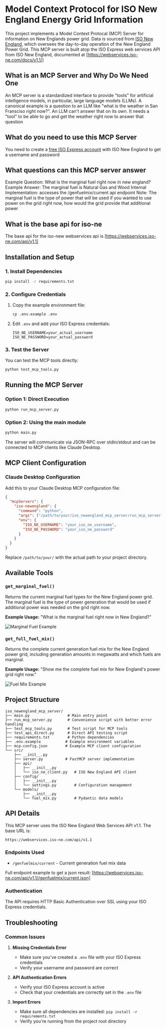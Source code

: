 # Model Context Protocol for ISO New England Energy Grid Information

This project implements a Model Context Protocal (MCP) Server for information on New Englands power grid.
Data is sourced from [ISO New England](https://iso-ne.com), which oversees the day-to-day operation of
the New England Power Grid.  This MCP server is built atop the ISO Express web services API from ISO New England, documented at [https://webservices.iso-ne.com/docs/v1.1/]


## What is an MCP Server and Why Do We Need One

An MCP server is a standardized interface to provide "tools" for artificial intelligence models, in particular, large language models (LLMs).  A canonical example is a question to an LLM like "what is the weather in San Fransciso right now?".  An LLM can't answer that on its own.  It needs a "tool" to be able to go and get the weather right now to answer that question

## What do you need to use this MCP Server
You need to create a [free ISO Express account](https://www.iso-ne.com/isoexpress/login) with ISO New England to get a username and password

## What questions can this MCP server answer

Example Question: What is the marginal fuel right now in new england?
Example Answer: The marginal fuel is Natural Gas and Wood 
Internal Implementation: accesses the /genfuelmix/current api endpoint
Note: The marginal fuel is the type of power that will be used if you wanted to use power on the grid right now, how would the grid provide that additional power

## What is the base api for iso-ne
The base api for the iso-new webservices api is [https://webservices.iso-ne.com/api/v1.1]

## Installation and Setup

### 1. Install Dependencies
```bash
pip install -r requirements.txt
```

### 2. Configure Credentials
1. Copy the example environment file:
   ```bash
   cp .env.example .env
   ```

2. Edit `.env` and add your ISO Express credentials:
   ```
   ISO_NE_USERNAME=your_actual_username
   ISO_NE_PASSWORD=your_actual_password
   ```

### 3. Test the Server
You can test the MCP tools directly:
```bash
python test_mcp_tools.py
```

## Running the MCP Server

### Option 1: Direct Execution
```bash
python run_mcp_server.py
```

### Option 2: Using the main module
```bash
python main.py
```

The server will communicate via JSON-RPC over stdin/stdout and can be connected to MCP clients like Claude Desktop.

## MCP Client Configuration

### Claude Desktop Configuration
Add this to your Claude Desktop MCP configuration file:

```json
{
  "mcpServers": {
    "iso-newengland": {
      "command": "python",
      "args": ["/path/to/your/iso_newengland_mcp_server/run_mcp_server.py"],
      "env": {
        "ISO_NE_USERNAME": "your_iso_ne_username",
        "ISO_NE_PASSWORD": "your_iso_ne_password"
      }
    }
  }
}
```

Replace `/path/to/your/` with the actual path to your project directory.

## Available Tools

### `get_marginal_fuel()`
Returns the current marginal fuel types for the New England power grid. The marginal fuel is the type of power generation that would be used if additional power was needed on the grid right now.

**Example Usage:**
"What is the marginal fuel right now in New England?"

![Marginal Fuel Example](./images/marginal_fuel_example.png)

### `get_full_fuel_mix()`
Returns the complete current generation fuel mix for the New England power grid, including generation amounts in megawatts and which fuels are marginal.

**Example Usage:**
"Show me the complete fuel mix for New England's power grid right now."

![Fuel Mix Example](./images/fuel_mix_example.png)

## Project Structure

```
iso_newengland_mcp_server/
├── main.py                 # Main entry point
├── run_mcp_server.py       # Convenience script with better error handling
├── test_mcp_tools.py       # Test script for MCP tools
├── test_api_direct.py      # Direct API testing script
├── requirements.txt        # Python dependencies
├── .env.example           # Example environment variables
├── mcp-config.json        # Example MCP client configuration
└── src/
    ├── __init__.py
    ├── server.py          # FastMCP server implementation
    ├── api/
    │   ├── __init__.py
    │   └── iso_ne_client.py   # ISO New England API client
    ├── config/
    │   ├── __init__.py
    │   └── settings.py        # Configuration management
    └── models/
        ├── __init__.py
        └── fuel_mix.py        # Pydantic data models
```

## API Details

This MCP server uses the ISO New England Web Services API v1.1. The base URL is:
```
https://webservices.iso-ne.com/api/v1.1
```

### Endpoints Used
- `/genfuelmix/current` - Current generation fuel mix data

Full endpoint example to get a json result: [https://webservices.iso-ne.com/api/v1.1//genfuelmix/current.json]

### Authentication
The API requires HTTP Basic Authentication over SSL using your ISO Express credentials.

## Troubleshooting

### Common Issues

1. **Missing Credentials Error**
   - Make sure you've created a `.env` file with your ISO Express credentials
   - Verify your username and password are correct

2. **API Authentication Errors**
   - Verify your ISO Express account is active
   - Check that your credentials are correctly set in the `.env` file

3. **Import Errors**
   - Make sure all dependencies are installed: `pip install -r requirements.txt`
   - Verify you're running from the project root directory